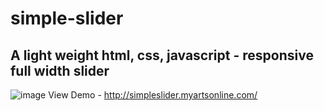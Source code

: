 # simple-slider
## A light weight html, css, javascript - responsive full width slider
![image](https://user-images.githubusercontent.com/43639204/153141880-373e8b8e-c642-4129-a440-3b413185383e.png)
View Demo - http://simpleslider.myartsonline.com/
